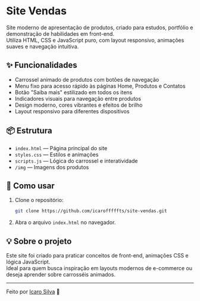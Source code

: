 # Site Vendas 

Site moderno de apresentação de produtos, criado para estudos, portfólio e demonstração de habilidades em front-end.  
Utiliza HTML, CSS e JavaScript puro, com layout responsivo, animações suaves e navegação intuitiva.

## ✨ Funcionalidades

- Carrossel animado de produtos com botões de navegação
- Menu fixo para acesso rápido às páginas Home, Produtos e Contatos
- Botão "Saiba mais" estilizado em todos os itens
- Indicadores visuais para navegação entre produtos
- Design moderno, cores vibrantes e efeitos de brilho
- Layout responsivo para diferentes dispositivos

## 📦 Estrutura

- `index.html` — Página principal do site
- `styles.css` — Estilos e animações
- `scripts.js` — Lógica do carrossel e interatividade
- `/img` — Imagens dos produtos

## 🚀 Como usar

1. Clone o repositório:
   ```bash
   git clone https://github.com/icarofffffts/site-vendas.git
   ```
2. Abra o arquivo `index.html` no navegador.

## 💡 Sobre o projeto

Este site foi criado para praticar conceitos de front-end, animações CSS e lógica JavaScript.  
Ideal para quem busca inspiração em layouts modernos de e-commerce ou deseja aprender sobre carrosséis animados.

---

Feito por [Icaro Silva](https://github.com/icarofffffts) 🚀
